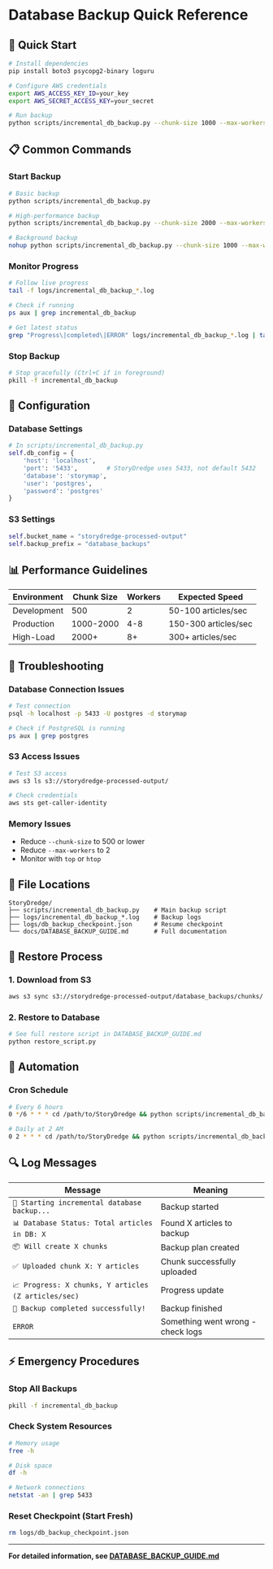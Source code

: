 # Database Backup Quick Reference

## 🚀 Quick Start

```bash
# Install dependencies
pip install boto3 psycopg2-binary loguru

# Configure AWS credentials
export AWS_ACCESS_KEY_ID=your_key
export AWS_SECRET_ACCESS_KEY=your_secret

# Run backup
python scripts/incremental_db_backup.py --chunk-size 1000 --max-workers 4
```

## 📋 Common Commands

### Start Backup
```bash
# Basic backup
python scripts/incremental_db_backup.py

# High-performance backup
python scripts/incremental_db_backup.py --chunk-size 2000 --max-workers 8

# Background backup
nohup python scripts/incremental_db_backup.py --chunk-size 1000 --max-workers 4 > backup.out 2>&1 &
```

### Monitor Progress
```bash
# Follow live progress
tail -f logs/incremental_db_backup_*.log

# Check if running
ps aux | grep incremental_db_backup

# Get latest status
grep "Progress\|completed\|ERROR" logs/incremental_db_backup_*.log | tail -10
```

### Stop Backup
```bash
# Stop gracefully (Ctrl+C if in foreground)
pkill -f incremental_db_backup
```

## 🔧 Configuration

### Database Settings
```python
# In scripts/incremental_db_backup.py
self.db_config = {
    'host': 'localhost',
    'port': '5433',        # StoryDredge uses 5433, not default 5432
    'database': 'storymap',
    'user': 'postgres',
    'password': 'postgres'
}
```

### S3 Settings
```python
self.bucket_name = "storydredge-processed-output"
self.backup_prefix = "database_backups"
```

## 📊 Performance Guidelines

| Environment | Chunk Size | Workers | Expected Speed |
|-------------|------------|---------|----------------|
| Development | 500 | 2 | 50-100 articles/sec |
| Production | 1000-2000 | 4-8 | 150-300 articles/sec |
| High-Load | 2000+ | 8+ | 300+ articles/sec |

## 🚨 Troubleshooting

### Database Connection Issues
```bash
# Test connection
psql -h localhost -p 5433 -U postgres -d storymap

# Check if PostgreSQL is running
ps aux | grep postgres
```

### S3 Access Issues
```bash
# Test S3 access
aws s3 ls s3://storydredge-processed-output/

# Check credentials
aws sts get-caller-identity
```

### Memory Issues
- Reduce `--chunk-size` to 500 or lower
- Reduce `--max-workers` to 2
- Monitor with `top` or `htop`

## 📁 File Locations

```
StoryDredge/
├── scripts/incremental_db_backup.py    # Main backup script
├── logs/incremental_db_backup_*.log    # Backup logs
├── logs/db_backup_checkpoint.json      # Resume checkpoint
└── docs/DATABASE_BACKUP_GUIDE.md       # Full documentation
```

## 🔄 Restore Process

### 1. Download from S3
```bash
aws s3 sync s3://storydredge-processed-output/database_backups/chunks/ ./restore/
```

### 2. Restore to Database
```python
# See full restore script in DATABASE_BACKUP_GUIDE.md
python restore_script.py
```

## 📅 Automation

### Cron Schedule
```bash
# Every 6 hours
0 */6 * * * cd /path/to/StoryDredge && python scripts/incremental_db_backup.py

# Daily at 2 AM
0 2 * * * cd /path/to/StoryDredge && python scripts/incremental_db_backup.py --chunk-size 2000
```

## 🔍 Log Messages

| Message | Meaning |
|---------|---------|
| `🚀 Starting incremental database backup...` | Backup started |
| `📊 Database Status: Total articles in DB: X` | Found X articles to backup |
| `📦 Will create X chunks` | Backup plan created |
| `✅ Uploaded chunk X: Y articles` | Chunk successfully uploaded |
| `📈 Progress: X chunks, Y articles (Z articles/sec)` | Progress update |
| `🎉 Backup completed successfully!` | Backup finished |
| `ERROR` | Something went wrong - check logs |

## ⚡ Emergency Procedures

### Stop All Backups
```bash
pkill -f incremental_db_backup
```

### Check System Resources
```bash
# Memory usage
free -h

# Disk space
df -h

# Network connections
netstat -an | grep 5433
```

### Reset Checkpoint (Start Fresh)
```bash
rm logs/db_backup_checkpoint.json
```

---

**For detailed information, see [DATABASE_BACKUP_GUIDE.md](DATABASE_BACKUP_GUIDE.md)** 